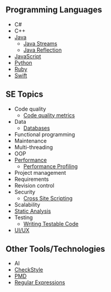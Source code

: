 ## Programming Languages

* C#
* C++
* [Java](java/Java.md)
  * [Java Streams](java/streams-an-introduction.md)
  * [Java Reflection](java/JavaReflections.md)
* [JavaScript](javascript/Javascript.md)
* [Python](python/introduction-to-python.md)
* [Ruby](ruby/Ruby.md)
* [Swift](swift/welcome-to-swift.md)

## SE Topics

* Code quality
  * [Code quality metrics](codeQuality/CodeQualityMetrics.md)
* Data
  * [Databases](data/databases.md)
* Functional programming
* Maintenance
* Multi-threading
* OOP
* [Performance](performance/Performance.md)
    * [Performance Profiling](performance/PerformanceProfiling.md)
* Project management
* Requirements
* Revision control
* Security
    * [Cross Site Scripting](security/crossSiteScripting/crossSiteScripting.md)
* Scalability
* [Static Analysis](staticAnalysis/intro.md)
* Testing
    * [Writing Testable Code](testing/writing-testable-code.md)
* [UI/UX](https://github.com/AngShiYa/learningresources/blob/uix/contents/uix/uix.md)

## Other Tools/Technologies

* AI
* [CheckStyle](staticAnalysis/checkStyle.md)
* [PMD](staticAnalysis/PMD.md)
* [Regular Expressions](regex/Regex.md)

